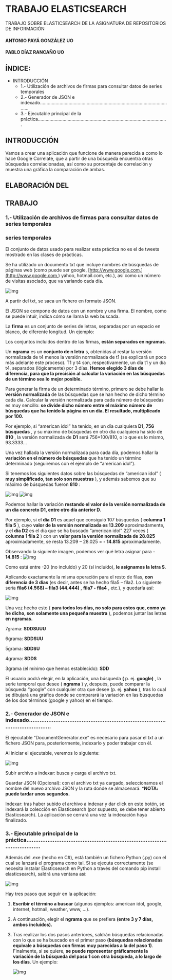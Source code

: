 # TRABAJO ELASTICSEARCH

TRABAJO SOBRE ELASTICSEARCH DE LA ASIGNATURA DE REPOSITORIOS DE
INFORMACIÓN

#### ANTONIO PAYÁ GONZÁLEZ UO

#### PABLO DÍAZ RANCAÑO UO


## ÍNDICE:

- INTRODUCCIÓN
   - 1.- Utilización de archivos de firmas para consultar datos de series temporales
   - 2.- Generador de JSON e indexado........................................................................................................
   - 3.- Ejecutable principal de la práctica....................................................................................................


## INTRODUCCIÓN

Vamos a crear una aplicación que funcione de manera parecida a como lo hace Google Correlate,
que a partir de una búsqueda encuentra otras búsquedas correlacionadas, así como su porcentaje
de correlación y muestra una gráfica la comparación de ambas.

## ELABORACIÓN DEL

## TRABAJO

### 1.- Utilización de archivos de firmas para consultar datos de series temporales

### series temporales

El conjunto de datos usado para realizar esta práctica no es el de tweets mostrado en las clases de
prácticas.

Se ha utilizado un documento txt que incluye nombres de búsquedas de páginas web (como puede
ser google, [http://www.google.com,](http://www.google.com,) yahoo, hotmail.com, etc.), así como un número de visitas asociado,
que va variando cada día.

![img](./img/1.jpg)

A partir del txt, se saca un fichero en formato JSON.

El JSON se compone de datos con un nombre y una firma. El nombre, como se puede intuír,
indica cómo se llama la web buscada.


La **firma** es un conjunto de series de letras, separadas por un espacio en blanco, de diferente
longitud. Un ejemplo:

Los conjuntos incluidos dentro de las firmas, **están separados en ngramas**.

Un **ngrama** es un **conjunto de n letra** s, obtenidas al restar la versión normalizada de t4 menos
la versión normalizada de t1 (se explicará un poco más adelante este proceso). T1 y t4 son,
respectivamente, un día t1 y un día t4, separados (lógicamente) por 3 días. **Hemos elegido 3
días de diferencia, para que la precisión al calcular la variación en las búsquedas de un
término sea lo mejor posible.**

Para generar la firma de un determinado término, primero se debe hallar la **versión
normalizada** de las búsquedas que se han hecho de dicho término cada día. Calcular la versión
normalizada para cada número de búsquedas es muy sencillo: **se divide dicho número entre el
máximo número de búsquedas que ha tenido la página en un día. El resultado, multiplicado
por 100.**

Por ejemplo, si “american idol” ha tenido, en un día cualquiera **D1, 756 búsquedas** , y su
máximo de búsquedas en otro día cualquiera ha sido de **810** , la versión normalizada de **D1** será
756*100/810, o lo que es lo mismo, 93.3333...

Una vez hallada la versión normalizada para cada día, podemos hallar la **variación en el
número de búsquedas** que ha tenido un término determinado (seguiremos con el ejemplo de
“american idol”).

Si tenemos los siguientes datos sobre las búsquedas de “american idol” ( **muy simplificado, tan
solo son muestras** ), y además sabemos que su máximo de búsquedas fueron **810** :

![img](./img/2.jpg)
![img](./img/3.jpg)

Podemos hallar la variación **restando el valor de la versión normalizada de un día concreto
D1, entre otro día anterior D**.

Por ejemplo, si el **día D1** es aquel que consiguió 107 búsquedas ( **columna 1 fila 5** ), cuyo **valor
de la versión normalizada es 13.209** aproximadamente, y el **día D2** es el día que se ha buscado
“american idol” 227 veces ( **columna 1 fila 2** ) con un **valor para la versión normalizada de
28.025** aproximadamente, se resta 13.209 – 28.025 = **- 14.815** aproximadamente.

Observando la siguiente imagen, podemos ver qué letra asignar para **- 14.815** :
![img](./img/4.jpg)

Como está entre -20 (no incluído) y 20 (sí incluído), **le asignamos la letra S**.

Aplicando exactamente la misma operación para el resto de filas, **con diferencia de 3 días** (es
decir, antes se ha hecho fila5 – fila2. Lo siguiente sería **fila6 (4.568) – fila3 (44.444)** , **fila7 -
fila4** , etc.), y quedaría así:

![img](./img/5.jpg)

Una vez hecho esto ( **para todos los días, no solo para estos que, como ya he dicho, son
solamente una pequeña muestra** ), podemos juntar las letras **en ngramas.**

7grama: **SDDSUUU**

6grama: **SDDSUU**

5grama: **SDDSU**

4grama: **SDDS**


3grama (el mínimo que hemos establecido): **SDD**

El usuario podrá elegir, en la aplicación, una búsqueda **(** p. ej. **google)** , la serie temporal que
desee ( **ngrama** ) y, después, puede comparar la búsqueda “google” con cualquier otra que
desee (p. ej. **yahoo** ), tras lo cual se dibujará una gráfica donde se comparará la variación en las
búsquedas de los dos términos (google y yahoo) en el tiempo.

### 2.- Generador de JSON e indexado........................................................................................................

El ejecutable “DocumentGenerator.exe” es necesario para pasar el txt a un fichero JSON para,
posteriormente, indexarlo y poder trabajar con él.

Al iniciar el ejecutable, veremos lo siguiente:

![img](./img/6.jpg)

Subir archivo a indexar: busca y carga el archivo txt.

Guardar JSON (Opcional): con el archivo txt ya cargado, seleccionamos el nombre del nuevo
archivo JSON y la ruta donde se almacenará. ***NOTA: puede tardar unos segundos.**


Indexar: tras haber subido el archivo a indexar y dar click en este botón, se indexará la
colección en Elasticsearch (por supuesto, se debe tener abierto Elasticsearch). La aplicación se
cerrará una vez la indexación haya finalizado.

### 3.- Ejecutable principal de la práctica....................................................................................................

Además del .exe (hecho en C#), está también un fichero Python (.py) con el cual se lanzará el
programa como tal. Si se ejecuta correctamente (se necesita instalar Elasticsearch en Python a
través del comando pip install elasticsearch), saldrá una ventana así:

![img](./img/7.jpg)

Hay tres pasos que seguir en la aplicación:

1. **Escribir el término a buscar** (algunos ejemplos: american idol, google, internet, hotmail,
    weather, www, ...).
2. A continuación, elegir el **ngrama** que se prefiera **(entre 3 y 7 días, ambos**
    **incluídos).**
3. Tras realizar los dos pasos anteriores, saldrán búsquedas relacionadas con lo
    que se ha buscado en el primer paso **(búsquedas relacionadas equivale a**
    **búsquedas con firmas muy parecidas a la del paso 1)**. Finalmente, si se quiere,
    **se puede representar gráficamente la variación de la búsqueda del paso 1 con**
    **otra búsqueda, a lo largo de los días**. Un ejemplo:
    
    ![img](./img/7.jpg)


